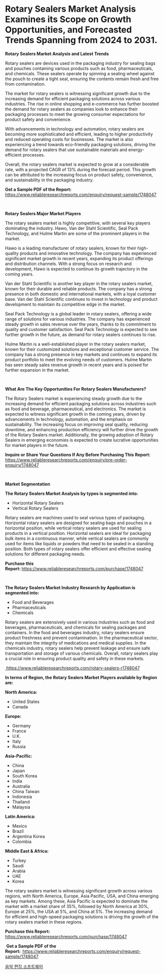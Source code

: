 <p><h1>Rotary Sealers Market Analysis Examines its Scope on Growth Opportunities, and Forecasted Trends Spanning from 2024 to 2031.</h1></p><p><strong>Rotary Sealers Market Analysis and Latest Trends</strong></p>
<p><p>Rotary sealers are devices used in the packaging industry for sealing bags and pouches containing various products such as food, pharmaceuticals, and chemicals. These sealers operate by spinning a sealing wheel against the pouch to create a tight seal, ensuring the contents remain fresh and free from contamination.</p><p>The market for rotary sealers is witnessing significant growth due to the increasing demand for efficient packaging solutions across various industries. The rise in online shopping and e-commerce has further boosted the demand for rotary sealers as companies look to enhance their packaging processes to meet the growing consumer expectations for product safety and convenience.</p><p>With advancements in technology and automation, rotary sealers are becoming more sophisticated and efficient, leading to higher productivity and reduced operating costs for businesses. The market is also experiencing a trend towards eco-friendly packaging solutions, driving the demand for rotary sealers that use sustainable materials and energy-efficient processes.</p><p>Overall, the rotary sealers market is expected to grow at a considerable rate, with a projected CAGR of 13% during the forecast period. This growth can be attributed to the increasing focus on product safety, convenience, and sustainability in the packaging industry.</p></p>
<p><strong>Get a Sample PDF of the Report:&nbsp;</strong> <a href="https://www.reliableresearchreports.com/enquiry/request-sample/1748047">https://www.reliableresearchreports.com/enquiry/request-sample/1748047</a></p>
<p>&nbsp;</p>
<p><strong>Rotary Sealers Major Market Players</strong></p>
<p><p>The rotary sealers market is highly competitive, with several key players dominating the industry. Hawo, Van der Stahl Scientific, Seal Pack Technology, and Hulme Martin are some of the prominent players in the market.</p><p>Hawo is a leading manufacturer of rotary sealers, known for their high-quality products and innovative technology. The company has experienced significant market growth in recent years, expanding its product offerings and distribution channels. With a strong focus on research and development, Hawo is expected to continue its growth trajectory in the coming years.</p><p>Van der Stahl Scientific is another key player in the rotary sealers market, known for their durable and reliable products. The company has a strong presence in both domestic and international markets, with a loyal customer base. Van der Stahl Scientific continues to invest in technology and product development to maintain its competitive edge in the market.</p><p>Seal Pack Technology is a global leader in rotary sealers, offering a wide range of solutions for various industries. The company has experienced steady growth in sales revenue over the years, thanks to its commitment to quality and customer satisfaction. Seal Pack Technology is expected to see further growth in the future, as demand for rotary sealers continues to rise.</p><p>Hulme Martin is a well-established player in the rotary sealers market, known for their customized solutions and exceptional customer service. The company has a strong presence in key markets and continues to expand its product portfolio to meet the evolving needs of customers. Hulme Martin has seen steady sales revenue growth in recent years and is poised for further expansion in the market.</p></p>
<p>&nbsp;</p>
<p><strong>What Are The Key Opportunities For Rotary Sealers Manufacturers?</strong></p>
<p><p>The Rotary Sealers market is experiencing steady growth due to the increasing demand for efficient packaging solutions across industries such as food and beverage, pharmaceutical, and electronics. The market is expected to witness significant growth in the coming years, driven by advancements in technology, automation, and the emphasis on sustainability. The increasing focus on improving seal quality, reducing downtime, and enhancing production efficiency will further drive the growth of the Rotary Sealers market. Additionally, the growing adoption of Rotary Sealers in emerging economies is expected to create lucrative opportunities for market players in the future.</p></p>
<p><strong>Inquire or Share Your Questions If Any Before Purchasing This Report:</strong> <a href="https://www.reliableresearchreports.com/enquiry/pre-order-enquiry/1748047">https://www.reliableresearchreports.com/enquiry/pre-order-enquiry/1748047</a></p>
<p>&nbsp;</p>
<p><strong>Market Segmentation</strong></p>
<p><strong>The Rotary Sealers Market Analysis by types is segmented into:</strong></p>
<p><ul><li>Horizontal Rotary Sealers</li><li>Vertical Rotary Sealers</li></ul></p>
<p><p>Rotary sealers are machines used to seal various types of packaging. Horizontal rotary sealers are designed for sealing bags and pouches in a horizontal position, while vertical rotary sealers are used for sealing products in a vertical position. Horizontal sealers are ideal for packaging bulk items in a continuous manner, while vertical sealers are commonly used for items like liquids or powders that need to be sealed in a standing position. Both types of rotary sealers offer efficient and effective sealing solutions for different packaging needs.</p></p>
<p><strong>Purchase this Report:&nbsp;</strong><a href="https://www.reliableresearchreports.com/purchase/1748047">https://www.reliableresearchreports.com/purchase/1748047</a></p>
<p>&nbsp;</p>
<p><strong>The Rotary Sealers Market Industry Research by Application is segmented into:</strong></p>
<p><ul><li>Food and Beverages</li><li>Pharmaceuticals</li><li>Chemicals</li></ul></p>
<p><p>Rotary sealers are extensively used in various industries such as food and beverages, pharmaceuticals, and chemicals for sealing packages and containers. In the food and beverages industry, rotary sealers ensure product freshness and prevent contamination. In the pharmaceutical sector, they maintain the integrity of medications and medical supplies. In the chemicals industry, rotary sealers help prevent leakage and ensure safe transportation and storage of various chemicals. Overall, rotary sealers play a crucial role in ensuring product quality and safety in these markets.</p></p>
<p><a href="https://www.reliableresearchreports.com/rotary-sealers-r1748047">&nbsp;https://www.reliableresearchreports.com/rotary-sealers-r1748047</a></p>
<p><strong>In terms of Region, the Rotary Sealers Market Players available by Region are:</strong></p>
<p>
    <p> <strong> North America: </strong>
        <ul>
            <li>United States</li>
            <li>Canada</li>
        </ul>
        </p> 
    <p> <strong> Europe: </strong>
        <ul>
            <li>Germany</li>
            <li>France</li>
            <li>U.K.</li>
            <li>Italy</li>
            <li>Russia</li>
        </ul>
        </p> 
    <p> <strong> Asia-Pacific: </strong>
        <ul>
            <li>China</li>
            <li>Japan</li>
            <li>South Korea</li>
            <li>India</li>
            <li>Australia</li>
            <li>China Taiwan</li>
            <li>Indonesia</li>
            <li>Thailand</li>
            <li>Malaysia</li>
        </ul>
        </p> 
    <p> <strong> Latin America: </strong>
        <ul>
            <li>Mexico</li>
            <li>Brazil</li>
            <li>Argentina Korea</li>
            <li>Colombia</li>
        </ul>
        </p> 
    <p> <strong> Middle East & Africa: </strong>
        <ul>
            <li>Turkey</li>
            <li>Saudi</li>
            <li>Arabia</li>
            <li>UAE</li>
            <li>Korea</li>
        </ul>
    </p>
    </p>
<p><p>The rotary sealers market is witnessing significant growth across various regions, with North America, Europe, Asia Pacific, USA, and China emerging as key markets. Among these, Asia Pacific is expected to dominate the market with a market share of 35%, followed by North America at 30%, Europe at 25%, the USA at 5%, and China at 5%. The increasing demand for efficient and high-speed packaging solutions is driving the growth of the rotary sealers market in these regions.</p></p>
<p><strong>Purchase this Report: </strong><a href="https://www.reliableresearchreports.com/purchase/1748047">https://www.reliableresearchreports.com/purchase/1748047</a></p>
<p>&nbsp;<strong>Get a Sample PDF of the Report:&nbsp;&nbsp;</strong><a href="https://www.reliableresearchreports.com/enquiry/request-sample/1748047">https://www.reliableresearchreports.com/enquiry/request-sample/1748047</a></p>
<p><strong></strong></p>
<p><p><a href="https://medium.com/@earnesteidenreichja/%EC%9D%8C%EC%95%85-%ED%8E%B8%EC%A7%91-%EC%86%8C%ED%94%84%ED%8A%B8%EC%9B%A8%EC%96%B4-%EC%8B%9C%EC%9E%A5-%EA%B7%9C%EB%AA%A8-%EC%8B%9C%EC%9E%A5-%EC%A0%84%EB%A7%9D-%EB%B0%8F-%EC%8B%9C%EC%9E%A5-%EC%98%88%EC%B8%A1-2024%EB%85%84%EB%B6%80%ED%84%B0-2031%EB%85%84-3730f108e9a2">음악 편집 소프트웨어</a></p></p>